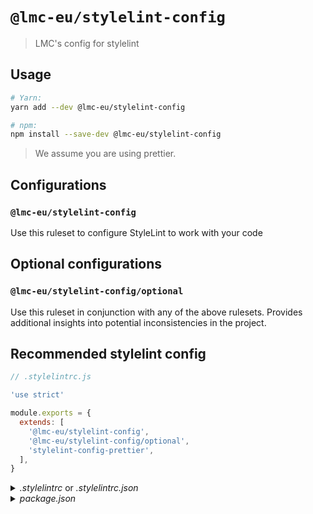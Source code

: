 # `@lmc-eu/stylelint-config`

> LMC's config for stylelint

## Usage

```bash
# Yarn:
yarn add --dev @lmc-eu/stylelint-config

# npm:
npm install --save-dev @lmc-eu/stylelint-config
```

> We assume you are using prettier.

## Configurations

### `@lmc-eu/stylelint-config`

Use this ruleset to configure StyleLint to work with your code

## Optional configurations

### `@lmc-eu/stylelint-config/optional`

Use this ruleset in conjunction with any of the above rulesets. Provides additional insights into potential inconsistencies in the project.

## Recommended stylelint config

```js
// .stylelintrc.js

'use strict'

module.exports = {
  extends: [
    '@lmc-eu/stylelint-config',
    '@lmc-eu/stylelint-config/optional',
    'stylelint-config-prettier',
  ],
}
```

<details>
<summary><i>.stylelintrc</i> or <i>.stylelintrc.json</i></summary>

```json
{
  "extends": [
    "@lmc-eu/stylelint-config",
    "@lmc-eu/stylelint-config/optional",
    "stylelint-config-prettier"
  ]
}
```

</details>

<details>
<summary><i>package.json</i></summary>

```json
{
  "stylelint": {
    "extends": [
      "@lmc-eu/stylelint-config",
      "@lmc-eu/stylelint-config/optional",
      "stylelint-config-prettier"
    ]
  }
}
```

</details>
